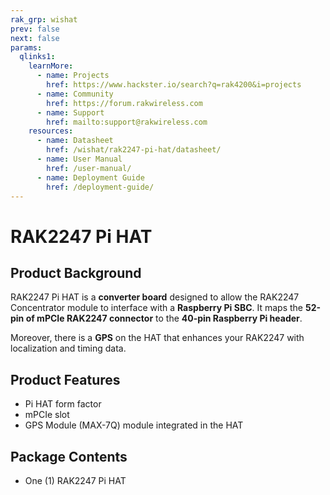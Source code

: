 ```yaml
---
rak_grp: wishat
prev: false
next: false
params:
  qlinks1:
    learnMore:
      - name: Projects
        href: https://www.hackster.io/search?q=rak4200&i=projects
      - name: Community
        href: https://forum.rakwireless.com
      - name: Support
        href: mailto:support@rakwireless.com
    resources:
      - name: Datasheet
        href: /wishat/rak2247-pi-hat/datasheet/
      - name: User Manual
        href: /user-manual/
      - name: Deployment Guide
        href: /deployment-guide/
---
```



# RAK2247 Pi HAT

## Product Background

RAK2247 Pi HAT is a **converter board** designed to allow the RAK2247 Concentrator module to interface with a **Raspberry Pi SBC**. It maps the **52-pin of mPCIe RAK2247 connector** to the **40-pin Raspberry Pi header**.

Moreover, there is a **GPS** on the HAT that enhances your RAK2247 with localization and timing data.

<rk-btn
  src="/wishat/rak2247-pi-hat/datasheet/"
  label="Get Started with RAK2247 Pi HAT"
/>

<rk-quick-links :params="$page.frontmatter.params.qlinks1" />

## Product Features

- Pi HAT form factor
- mPCIe slot
- GPS Module (MAX-7Q) module integrated in the HAT

## Package Contents

- One (1) RAK2247 Pi HAT

<!---

<rk-btn
  src="https://store.rakwireless.com/products/rak2247-lpwan-gateway-concentrator-module"
  label="Buy a RAK2247 Pi HAT"
  _blank
/>

--->